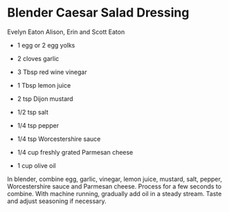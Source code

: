 # Blender Caesar Salad Dressing

Evelyn Eaton
Alison, Erin and Scott Eaton

- 1 egg or 2 egg yolks
- 2 cloves garlic
- 3 Tbsp red wine vinegar
- 1 Tbsp lemon juice
- 2 tsp Dijon mustard
- 1/2 tsp salt

- 1/4 tsp pepper
- 1/4 tsp Worcestershire sauce
- 1/4 cup freshly grated Parmesan cheese
- 1 cup olive oil

In blender, combine egg, garlic, vinegar, lemon juice, mustard, salt, pepper, Worcestershire sauce and Parmesan cheese. Process for a few seconds to combine. With machine running, gradually add oil in a steady stream. Taste and adjust seasoning if necessary.